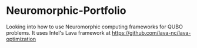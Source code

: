 # Neuromorphic-Portfolio

Looking into how to use Neuromorphic computing frameworks for QUBO problems. It uses Intel's Lava framework at https://github.com/lava-nc/lava-optimization
